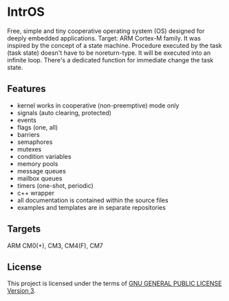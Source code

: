 IntrOS
=======

Free, simple and tiny cooperative operating system (OS) designed for deeply embedded applications.
Target: ARM Cortex-M family.
It was inspired by the concept of a state machine.
Procedure executed by the task (task state) doesn't have to be noreturn-type.
It will be executed into an infinite loop.
There's a dedicated function for immediate change the task state.

Features
--------

- kernel works in cooperative (non-preemptive) mode only
- signals (auto clearing, protected)
- events
- flags (one, all)
- barriers
- semaphores
- mutexes
- condition variables
- memory pools
- message queues
- mailbox queues
- timers (one-shot, periodic)
- c++ wrapper
- all documentation is contained within the source files
- examples and templates are in separate repositories

Targets
-------

ARM CM0(+), CM3, CM4(F), CM7

License
-------

This project is licensed under the terms of [GNU GENERAL PUBLIC LICENSE Version 3](http://www.gnu.org/philosophy/why-not-lgpl.html).
